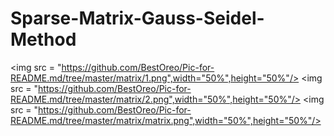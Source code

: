# Sparse-Matrix-Gauss-Seidel-Method
<img src = "https://github.com/BestOreo/Pic-for-README.md/tree/master/matrix/1.png",width="50%",height="50%"/>
<img src = "https://github.com/BestOreo/Pic-for-README.md/tree/master/matrix/2.png",width="50%",height="50%"/>
<img src = "https://github.com/BestOreo/Pic-for-README.md/tree/master/matrix/matrix.png",width="50%",height="50%"/>

